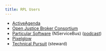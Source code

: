 ```yaml
---
title: RPL Users
---
```

- [ActiveAgenda](http://www.activeagenda.com/tiki-index.php)
- [Open Justice Broker Consortium](http://www.ojbc.org/)
- [Particular Software](https://particular.net/) (NServiceBus) ([podcast](http://herdingcode.com/herding-code-205-udi-dahan-on-starting-a-company-based-on-an-open-source-project/))
- [Pixelglow](http://www.pixelglow.com/papers/psl-license.pdf)
- [Technical Pursuit](https://technicalpursuit.com/) (steward)
